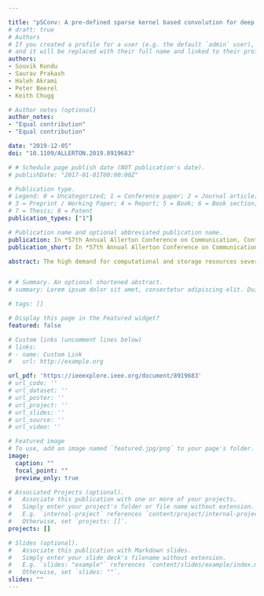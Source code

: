 ```yaml
---

title: "pSConv: A pre-defined sparse kernel based convolution for deep CNNs"
# draft: true
# Authors
# If you created a profile for a user (e.g. the default `admin` user), write the username (folder name) here 
# and it will be replaced with their full name and linked to their profile.
authors:
- Souvik Kundu
- Saurav Prakash
- Haleh Akrami
- Peter Beerel
- Keith Chugg

# Author notes (optional)
author_notes:
- "Equal contribution"
- "Equal contribution"

date: "2019-12-05"
doi: "10.1109/ALLERTON.2019.8919683"

# # Schedule page publish date (NOT publication's date).
# publishDate: "2017-01-01T00:00:00Z"

# Publication type.
# Legend: 0 = Uncategorized; 1 = Conference paper; 2 = Journal article;
# 3 = Preprint / Working Paper; 4 = Report; 5 = Book; 6 = Book section;
# 7 = Thesis; 8 = Patent
publication_types: ["1"]

# Publication name and optional abbreviated publication name.
publication: In *57th Annual Allerton Conference on Communication, Control, and Computing (Allerton)*
publication_short: In *57th Annual Allerton Conference on Communication, Control, and Computing (Allerton)*

abstract: The high demand for computational and storage resources severely impedes the deployment of deep convolutional neural networks (CNNs) in limited resource devices. Recent CNN architectures have proposed reduced complexity versions (e.g,. SuffleNet and MobileNet) but at the cost of modest decreases in accuracy. This paper proposes pSConv, a pre-defined sparse 2D kernel based convolution, which promises significant improvements in the trade-off between complexity and accuracy for both CNN training and inference. To explore the potential of this approach, we have experimented with two widely accepted datasets, CIFAR-10 and Tiny ImageNet, in sparse variants of both the ResNet18 and VGG16 architectures. Our approach shows a parameter count reduction of up to 4.24× with modest degradation in classification accuracy relative to that of standard CNNs. Our approach outperforms a popular variant of ShuffleNet using a variant of ResNet18 with pSConv having 3 × 3 kernels with only four of nine elements not fixed at zero. In particular, the parameter count is reduced by 1.7× for CIFAR-10 and 2.29× for Tiny ImageNet with an increased accuracy of ~ 4%.


# # Summary. An optional shortened abstract.
# summary: Lorem ipsum dolor sit amet, consectetur adipiscing elit. Duis posuere tellus ac convallis placerat. Proin tincidunt magna sed ex sollicitudin condimentum.

# tags: []

# Display this page in the Featured widget?
featured: false

# Custom links (uncomment lines below)
# links:
# - name: Custom Link
#   url: http://example.org

url_pdf: 'https://ieeexplore.ieee.org/document/8919683'
# url_code: ''
# url_dataset: ''
# url_poster: ''
# url_project: ''
# url_slides: ''
# url_source: ''
# url_video: ''

# Featured image
# To use, add an image named `featured.jpg/png` to your page's folder. 
image:
  caption: ""
  focal_point: ""
  preview_only: true

# Associated Projects (optional).
#   Associate this publication with one or more of your projects.
#   Simply enter your project's folder or file name without extension.
#   E.g. `internal-project` references `content/project/internal-project/index.md`.
#   Otherwise, set `projects: []`.
projects: []

# Slides (optional).
#   Associate this publication with Markdown slides.
#   Simply enter your slide deck's filename without extension.
#   E.g. `slides: "example"` references `content/slides/example/index.md`.
#   Otherwise, set `slides: ""`.
slides: ""
---
```



<!-- {{% callout note %}}
Click the *Cite* button above to demo the feature to enable visitors to import publication metadata into their reference management software.
{{% /callout %}}

{{% callout note %}}
Create your slides in Markdown - click the *Slides* button to check out the example.
{{% /callout %}}

Supplementary notes can be added here, including [code, math, and images](https://wowchemy.com/docs/writing-markdown-latex/). -->
